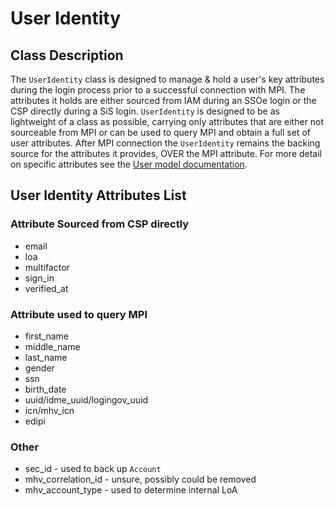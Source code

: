 # User Identity

## Class Description
The `UserIdentity` class is designed to manage & hold a user's key attributes during the login process prior to a successful connection with MPI.
The attributes it holds are either sourced from IAM during an SSOe login or the CSP directly during a SiS login.
`UserIdentity` is designed to be as lightweight of a class as possible, carrying only attributes that are either not sourceable from MPI or can be used to query MPI and obtain a full set of user attributes.
After MPI connection the `UserIdentity` remains the backing source for the attributes it provides, OVER the MPI attribute. For more detail on specific attributes see the [User model documentation](https://github.com/department-of-veterans-affairs/va.gov-team/tree/master/products/identity/login/user-login).

## User Identity Attributes List

### Attribute Sourced from CSP directly
* email
* loa
* multifactor
* sign_in
* verified_at

### Attribute used to query MPI
- first_name
- middle_name
- last_name
- gender
- ssn
- birth_date
- uuid/idme_uuid/logingov_uuid
- icn/mhv_icn
- edipi

### Other
- sec_id - used to back up `Account`
- mhv_correlation_id - unsure, possibly could be removed
- mhv_account_type - used to determine internal LoA
